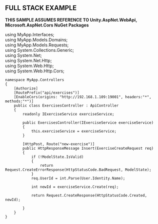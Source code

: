 ## FULL STACK EXAMPLE  
**THIS SAMPLE ASSUMES REFERENCE TO Unity.AspNet.WebApi, Microsoft.AspNet.Cors NuGet Packages**  

using MyApp.Interfaces;  
using MyApp.Models.Domains;  
using MyApp.Models.Requests;  
using System.Collections.Generic;  
using System.Net;  
using System.Net.Http;  
using System.Web.Http;  
using System.Web.Http.Cors;  

    namespace MyApp.Controllers  
    {  
        [Authorize]  
        [RoutePrefix("api/exercises")]  
        [EnableCors(origins: "http://192.168.1.109:19001", headers:"*", methods:"*")]  
        public class ExercisesController : ApiController  
        {  
            readonly IExerciseService exerciseService;  

            public ExercisesController(IExerciseService exerciseService)  
            {  
                this.exerciseService = exerciseService;  
            }  
            
            [HttpPost, Route("new-exercise")]  
            public HttpResponseMessage Insert(ExerciseCreateRequest req)   
            {
                if (!ModelState.IsValid)  
                {  
                    return Request.CreateErrorResponse(HttpStatusCode.BadRequest, ModelState);  
                }  
                req.UserId = int.Parse(User.Identity.Name);  

                int newId = exerciseService.Create(req);  

                return Request.CreateResponse(HttpStatusCode.Created, newId);  

            }  
        }  
    }  
